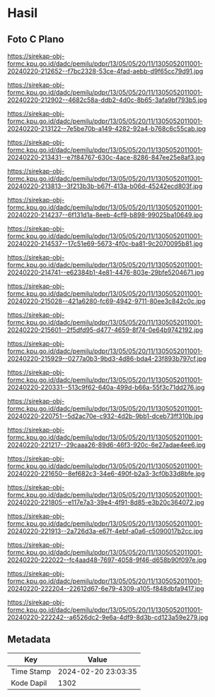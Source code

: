 # Hasil

## Foto C Plano

https://sirekap-obj-formc.kpu.go.id/dadc/pemilu/pdpr/13/05/05/20/11/1305052011001-20240220-212652--f7bc2328-53ce-4fad-aebb-d9f65cc79d91.jpg

https://sirekap-obj-formc.kpu.go.id/dadc/pemilu/pdpr/13/05/05/20/11/1305052011001-20240220-212902--4682c58a-ddb2-4d0c-8b65-3afa9bf793b5.jpg

https://sirekap-obj-formc.kpu.go.id/dadc/pemilu/pdpr/13/05/05/20/11/1305052011001-20240220-213122--7e5be70b-a149-4282-92a4-b768c6c55cab.jpg

https://sirekap-obj-formc.kpu.go.id/dadc/pemilu/pdpr/13/05/05/20/11/1305052011001-20240220-213431--e7f84767-630c-4ace-8286-847ee25e8af3.jpg

https://sirekap-obj-formc.kpu.go.id/dadc/pemilu/pdpr/13/05/05/20/11/1305052011001-20240220-213813--3f213b3b-b67f-413a-b06d-45242ecd803f.jpg

https://sirekap-obj-formc.kpu.go.id/dadc/pemilu/pdpr/13/05/05/20/11/1305052011001-20240220-214237--6f131d1a-8eeb-4cf9-b898-99025ba10649.jpg

https://sirekap-obj-formc.kpu.go.id/dadc/pemilu/pdpr/13/05/05/20/11/1305052011001-20240220-214537--17c51e69-5673-4f0c-ba81-9c2070095b81.jpg

https://sirekap-obj-formc.kpu.go.id/dadc/pemilu/pdpr/13/05/05/20/11/1305052011001-20240220-214741--e62384b1-4e81-4476-803e-29bfe5204671.jpg

https://sirekap-obj-formc.kpu.go.id/dadc/pemilu/pdpr/13/05/05/20/11/1305052011001-20240220-215028--421a6280-fc69-4942-9711-80ee3c842c0c.jpg

https://sirekap-obj-formc.kpu.go.id/dadc/pemilu/pdpr/13/05/05/20/11/1305052011001-20240220-215601--2f5dfd95-d477-4659-8f74-0e64b9742192.jpg

https://sirekap-obj-formc.kpu.go.id/dadc/pemilu/pdpr/13/05/05/20/11/1305052011001-20240220-215929--0277a0b3-9bd3-4d86-bda4-23f893b797cf.jpg

https://sirekap-obj-formc.kpu.go.id/dadc/pemilu/pdpr/13/05/05/20/11/1305052011001-20240220-220331--513c9f62-640a-499d-b66a-55f3c71dd276.jpg

https://sirekap-obj-formc.kpu.go.id/dadc/pemilu/pdpr/13/05/05/20/11/1305052011001-20240220-220751--5d2ac70e-c932-4d2b-9bb1-dceb73ff310b.jpg

https://sirekap-obj-formc.kpu.go.id/dadc/pemilu/pdpr/13/05/05/20/11/1305052011001-20240220-221217--29caaa26-89d6-46f3-920c-6e27adae4ee6.jpg

https://sirekap-obj-formc.kpu.go.id/dadc/pemilu/pdpr/13/05/05/20/11/1305052011001-20240220-221650--8ef682c3-34e6-490f-b2a3-3cf0b33d8bfe.jpg

https://sirekap-obj-formc.kpu.go.id/dadc/pemilu/pdpr/13/05/05/20/11/1305052011001-20240220-221805--e117e7a3-39e4-4f91-8d85-e3b20c364072.jpg

https://sirekap-obj-formc.kpu.go.id/dadc/pemilu/pdpr/13/05/05/20/11/1305052011001-20240220-221913--2a726d3a-e67f-4ebf-a0a6-c5090017b2cc.jpg

https://sirekap-obj-formc.kpu.go.id/dadc/pemilu/pdpr/13/05/05/20/11/1305052011001-20240220-222022--fc4aad48-7697-4058-9f46-d658b90f097e.jpg

https://sirekap-obj-formc.kpu.go.id/dadc/pemilu/pdpr/13/05/05/20/11/1305052011001-20240220-222204--22612d67-6e79-4309-a105-f848dbfa9417.jpg

https://sirekap-obj-formc.kpu.go.id/dadc/pemilu/pdpr/13/05/05/20/11/1305052011001-20240220-222242--a6526dc2-9e6a-4df9-8d3b-cd123a59e279.jpg


## Metadata

| Key        | Value               |
| ---------- | ------------------- |
| Time Stamp | 2024-02-20 23:03:35 |
| Kode Dapil | 1302                |



